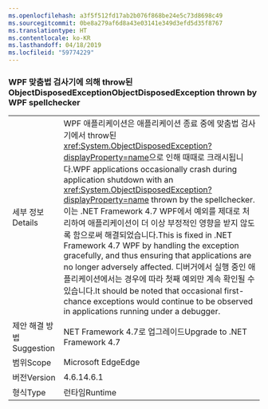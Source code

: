 ```yaml
---
ms.openlocfilehash: a3f5f512fd17ab2b076f868be24e5c73d8698c49
ms.sourcegitcommit: 0be8a279af6d8a43e03141e349d3efd5d35f8767
ms.translationtype: HT
ms.contentlocale: ko-KR
ms.lasthandoff: 04/18/2019
ms.locfileid: "59774229"
---
```

### <a name="objectdisposedexception-thrown-by-wpf-spellchecker"></a><span data-ttu-id="9bd29-101">WPF 맞춤법 검사기에 의해 throw된 ObjectDisposedException</span><span class="sxs-lookup"><span data-stu-id="9bd29-101">ObjectDisposedException thrown by WPF spellchecker</span></span>

|   |   |
|---|---|
|<span data-ttu-id="9bd29-102">세부 정보</span><span class="sxs-lookup"><span data-stu-id="9bd29-102">Details</span></span>|<span data-ttu-id="9bd29-103">WPF 애플리케이션은 애플리케이션 종료 중에 맞춤법 검사기에서 throw된 <xref:System.ObjectDisposedException?displayProperty=name>으로 인해 때때로 크래시됩니다.</span><span class="sxs-lookup"><span data-stu-id="9bd29-103">WPF applications occasionally crash during application shutdown with an <xref:System.ObjectDisposedException?displayProperty=name> thrown by the spellchecker.</span></span> <span data-ttu-id="9bd29-104">이는 .NET Framework 4.7 WPF에서 예외를 제대로 처리하여 애플리케이션이 더 이상 부정적인 영향을 받지 않도록 함으로써 해결되었습니다.</span><span class="sxs-lookup"><span data-stu-id="9bd29-104">This is fixed in .NET Framework 4.7 WPF by handling the exception gracefully, and thus ensuring that applications are no longer adversely affected.</span></span> <span data-ttu-id="9bd29-105">디버거에서 실행 중인 애플리케이션에서는 경우에 따라 첫째 예외만 계속 확인될 수 있습니다.</span><span class="sxs-lookup"><span data-stu-id="9bd29-105">It should be noted that occasional first-chance exceptions would continue to be observed in applications running under a debugger.</span></span>|
|<span data-ttu-id="9bd29-106">제안 해결 방법</span><span class="sxs-lookup"><span data-stu-id="9bd29-106">Suggestion</span></span>|<span data-ttu-id="9bd29-107">NET Framework 4.7로 업그레이드</span><span class="sxs-lookup"><span data-stu-id="9bd29-107">Upgrade to .NET Framework 4.7</span></span>|
|<span data-ttu-id="9bd29-108">범위</span><span class="sxs-lookup"><span data-stu-id="9bd29-108">Scope</span></span>|<span data-ttu-id="9bd29-109">Microsoft Edge</span><span class="sxs-lookup"><span data-stu-id="9bd29-109">Edge</span></span>|
|<span data-ttu-id="9bd29-110">버전</span><span class="sxs-lookup"><span data-stu-id="9bd29-110">Version</span></span>|<span data-ttu-id="9bd29-111">4.6.1</span><span class="sxs-lookup"><span data-stu-id="9bd29-111">4.6.1</span></span>|
|<span data-ttu-id="9bd29-112">형식</span><span class="sxs-lookup"><span data-stu-id="9bd29-112">Type</span></span>|<span data-ttu-id="9bd29-113">런타임</span><span class="sxs-lookup"><span data-stu-id="9bd29-113">Runtime</span></span>|
